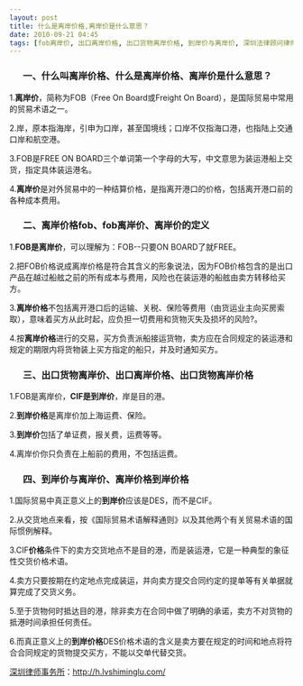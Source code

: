 ```yaml
---
layout: post
title: 什么是离岸价格,离岸价是什么意思？
date: 2010-09-21 04:45
tags: [fob离岸价, 出口离岸价格, 出口货物离岸价格, 到岸价与离岸价, 深圳法律顾问律师, 离岸价格fob, 离岸价格到岸价格, 离岸价的定义, 离岸价英文, 离岸公司]
---
```

<ol>
<h3>一、什么叫离岸价格、什么是离岸价格、离岸价是什么意思？</h3>
</ol>
1.<strong>离岸价</strong>，简称为FOB（Free On Board或Freight On Board），是国际贸易中常用的贸易术语之一。

2.岸，原本指海岸，引申为口岸，甚至国境线；口岸不仅指海口港，也指陆上交通口岸和航空港。

3.FOB是FREE ON BOARD三个单词第一个字母的大写，中文意思为装运港船上交货，指定具体装运港名。

4.<strong>离岸价</strong>是对外贸易中的一种结算价格，是指离开港口的价格，包括离开港口前的各种成本费用。
<ol>
<h3>二、离岸价格fob、fob离岸价、离岸价的定义</h3>
</ol>
1.<strong>FOB是离岸价</strong>，可以理解为：FOB--只要ON BOARD了就FREE。

2.把FOB价格说成离岸价格是符合其含义的形象说法，因为FOB价格包含的是出口产品在越过船舷之前的所有成本与费用，风险也在装运港的船舷由卖方转移给买方。

3.<strong>离岸价格</strong>不包括离开港口后的运输、关税、保险等费用（由货运业主向买房索取），意味着买方从此时起，应负担一切费用和货物灭失及损坏的风险?。

4.按<strong>离岸价格</strong>进行的交易，买方负责派船接运货物，卖方应在合同规定的装运港和规定的期限内将货物装上买方指定的船只，并及时通知买方。
<ol>
<h3>三、出口货物离岸价、出口离岸价格、出口货物离岸价格</h3>
</ol>
1.FOB是离岸价，<strong>CIF是到岸价</strong>，岸是目的港。

2.<strong>到岸价格</strong>是离岸价加上海运费、保险。

3.<strong>到岸价</strong>包括了单证费，报关费，运费等等。

4.离岸价你只负责在上船前的费用，不包括运费。
<ol>
<h3>四、到岸价与离岸价、离岸价格到岸价格</h3>
</ol>
1.国际贸易中真正意义上的<strong>到岸价</strong>应该是DES，而不是CIF。

2.从交货地点来看，按《国际贸易术语解释通则》以及其他两个有关贸易术语的国际惯例解释。

3.CIF<strong>价格</strong>条件下的卖方交货地点不是目的港，而是装运港，它是一种典型的象征性交货价格术语。

4.卖方只要按期在约定地点完成装运，并向卖方提交合同约定的提单等有关单据就算完成了交货义务。

5.至于货物何时抵达目的港，除非卖方在合同中做了明确的承诺，卖方不对货物的抵港时间承担任何责任。

6.而真正意义上的<strong>到岸价格</strong>DES价格术语的含义是卖方要在规定的时间和地点将符合合同规定的货物提交买方，不能以交单代替交货。

<a href="http://h.lvshiminglu.com/">深圳律师事务所</a>：<a href="http://h.lvshiminglu.com/">http://h.lvshiminglu.com/</a>

